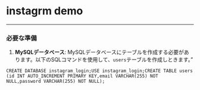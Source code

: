 # instagrm demo
***
### 必要な準備 
1. **MySQLデータベース**: MySQLデータベースにテーブルを作成する必要があります。以下のSQLコマンドを使用して、`users`テーブルを作成しときます。”

`CREATE DATABASE instagram_login;USE instagram_login;CREATE TABLE users (id INT AUTO_INCREMENT PRIMARY KEY,email VARCHAR(255) NOT NULL,password VARCHAR(255) NOT NULL);`

